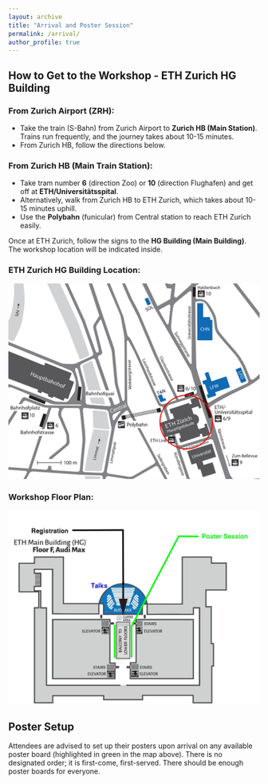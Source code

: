 ```yaml
---
layout: archive
title: "Arrival and Poster Session"
permalink: /arrival/
author_profile: true
---
```



  <h2>How to Get to the Workshop - ETH Zurich HG Building</h2>
  
  <div class="info">
      <h3>From Zurich Airport (ZRH):</h3>
      <ul>
          <li>Take the train (S-Bahn) from Zurich Airport to <strong>Zurich HB (Main Station)</strong>. Trains run frequently, and the journey takes about 10-15 minutes.</li>
          <li>From Zurich HB, follow the directions below.</li>
      </ul>
  </div>
  
  <div class="info">
      <h3>From Zurich HB (Main Train Station):</h3>
      <ul>
          <li>Take tram number <strong>6</strong> (direction Zoo) or <strong>10</strong> (direction Flughafen) and get off at <strong>ETH/Universitätsspital</strong>.</li>
          <li>Alternatively, walk from Zurich HB to ETH Zurich, which takes about 10-15 minutes uphill.</li>
          <li>Use the <strong>Polybahn</strong> (funicular) from Central station to reach ETH Zurich easily.</li>
      </ul>
  </div>
  
  <p>Once at ETH Zurich, follow the signs to the <strong>HG Building (Main Building)</strong>. The workshop location will be indicated inside.</p>
  
  <div class="image-container">
      <h3>ETH Zurich HG Building Location:</h3>
      <img src="/files/main-map-eth.jpg" alt="ETH Zurich Location Map">
  </div>

  <div class="image-container">
      <h3>Workshop Floor Plan:</h3>
      <img src="/files/event-map-room-locatiojn-2.jpg" alt="ETH Zurich Workshop Map">
  </div>
  
  <h2>Poster Setup</h2>
  <div class="info">
      <p>Attendees are advised to set up their posters upon arrival on any available poster board (highlighted in green in the map above). There is no designated order; it is first-come, first-served. There should be enough poster boards for everyone.</p>
  </div>

